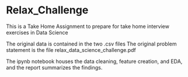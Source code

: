 # Relax_Challenge
This is a Take Home Assignment to prepare for take home interview exercises in Data Science

The original data is contained in the two .csv files
The original problem statement is the file relax_data_science_challenge.pdf

The ipynb notebook houses the data cleaning, feature creation, and EDA, and the report summarizes the findings.
